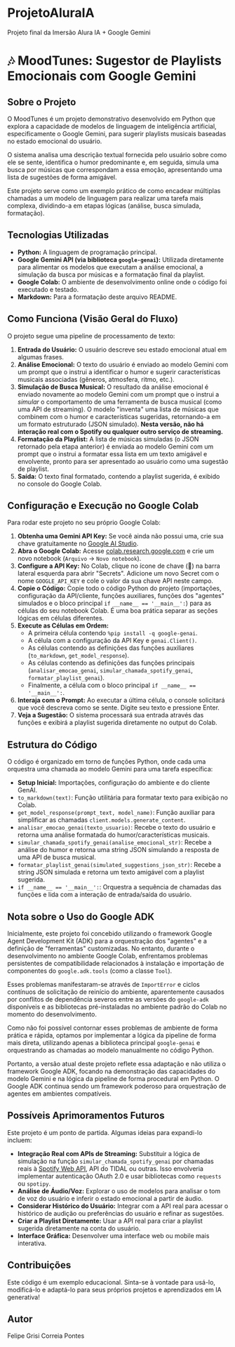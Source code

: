 # ProjetoAluraIA
Projeto final da Imersão Alura IA + Google Gemini


# 🎶 MoodTunes: Sugestor de Playlists Emocionais com Google Gemini

## Sobre o Projeto

O MoodTunes é um projeto demonstrativo desenvolvido em Python que explora a capacidade de modelos de linguagem de inteligência artificial, especificamente o Google Gemini, para sugerir playlists musicais baseadas no estado emocional do usuário.

O sistema analisa uma descrição textual fornecida pelo usuário sobre como ele se sente, identifica o humor predominante e, em seguida, simula uma busca por músicas que correspondam a essa emoção, apresentando uma lista de sugestões de forma amigável.

Este projeto serve como um exemplo prático de como encadear múltiplas chamadas a um modelo de linguagem para realizar uma tarefa mais complexa, dividindo-a em etapas lógicas (análise, busca simulada, formatação).

## Tecnologias Utilizadas

* **Python:** A linguagem de programação principal.
* **Google Gemini API (via biblioteca `google-genai`):** Utilizada diretamente para alimentar os modelos que executam a análise emocional, a simulação da busca por músicas e a formatação final da playlist.
* **Google Colab:** O ambiente de desenvolvimento online onde o código foi executado e testado.
* **Markdown:** Para a formatação deste arquivo README.

## Como Funciona (Visão Geral do Fluxo)

O projeto segue uma pipeline de processamento de texto:

1.  **Entrada do Usuário:** O usuário descreve seu estado emocional atual em algumas frases.
2.  **Análise Emocional:** O texto do usuário é enviado ao modelo Gemini com um prompt que o instrui a identificar o humor e sugerir características musicais associadas (gêneros, atmosfera, ritmo, etc.).
3.  **Simulação de Busca Musical:** O resultado da análise emocional é enviado novamente ao modelo Gemini com um prompt que o instrui a *simular* o comportamento de uma ferramenta de busca musical (como uma API de streaming). O modelo "inventa" uma lista de músicas que combinem com o humor e características sugeridas, retornando-a em um formato estruturado (JSON simulado). **Nesta versão, não há interação real com o Spotify ou qualquer outro serviço de streaming.**
4.  **Formatação da Playlist:** A lista de músicas simuladas (o JSON retornado pela etapa anterior) é enviada ao modelo Gemini com um prompt que o instrui a formatar essa lista em um texto amigável e envolvente, pronto para ser apresentado ao usuário como uma sugestão de playlist.
5.  **Saída:** O texto final formatado, contendo a playlist sugerida, é exibido no console do Google Colab.

## Configuração e Execução no Google Colab

Para rodar este projeto no seu próprio Google Colab:

1.  **Obtenha uma Gemini API Key:** Se você ainda não possui uma, crie sua chave gratuitamente no [Google AI Studio](https://aistudio.google.com/app/apikey).
2.  **Abra o Google Colab:** Acesse [colab.research.google.com](https://colab.research.google.com/) e crie um novo notebook (`Arquivo` -> `Novo notebook`).
3.  **Configure a API Key:** No Colab, clique no ícone de chave (🔑) na barra lateral esquerda para abrir "Secrets". Adicione um novo Secret com o nome `GOOGLE_API_KEY` e cole o valor da sua chave API neste campo.
4.  **Copie o Código:** Copie todo o código Python do projeto (importações, configuração da API/cliente, funções auxiliares, funções dos "agentes" simulados e o bloco principal `if __name__ == '__main__':`) para as células do seu notebook Colab. É uma boa prática separar as seções lógicas em células diferentes.
5.  **Execute as Células em Ordem:**
    * A primeira célula contendo `%pip install -q google-genai`.
    * A célula com a configuração da API Key e `genai.Client()`.
    * As células contendo as definições das funções auxiliares (`to_markdown`, `get_model_response`).
    * As células contendo as definições das funções principais (`analisar_emocao_genai`, `simular_chamada_spotify_genai`, `formatar_playlist_genai`).
    * Finalmente, a célula com o bloco principal `if __name__ == '__main__':`.
6.  **Interaja com o Prompt:** Ao executar a última célula, o console solicitará que você descreva como se sente. Digite seu texto e pressione Enter.
7.  **Veja a Sugestão:** O sistema processará sua entrada através das funções e exibirá a playlist sugerida diretamente no output do Colab.

## Estrutura do Código

O código é organizado em torno de funções Python, onde cada uma orquestra uma chamada ao modelo Gemini para uma tarefa específica:

* **Setup Inicial:** Importações, configuração do ambiente e do cliente GenAI.
* `to_markdown(text)`: Função utilitária para formatar texto para exibição no Colab.
* `get_model_response(prompt_text, model_name)`: Função auxiliar para simplificar as chamadas `client.models.generate_content`.
* `analisar_emocao_genai(texto_usuario)`: Recebe o texto do usuário e retorna uma análise formatada do humor/características musicais.
* `simular_chamada_spotify_genai(analise_emocional_str)`: Recebe a análise do humor e retorna uma string JSON simulando a resposta de uma API de busca musical.
* `formatar_playlist_genai(simulated_suggestions_json_str)`: Recebe a string JSON simulada e retorna um texto amigável com a playlist sugerida.
* `if __name__ == '__main__':`: Orquestra a sequência de chamadas das funções e lida com a interação de entrada/saída do usuário.

## Nota sobre o Uso do Google ADK

Inicialmente, este projeto foi concebido utilizando o framework Google Agent Development Kit (ADK) para a orquestração dos "agentes" e a definição de "ferramentas" customizadas. No entanto, durante o desenvolvimento no ambiente Google Colab, enfrentamos problemas persistentes de compatibilidade relacionados à instalação e importação de componentes do `google.adk.tools` (como a classe `Tool`).

Esses problemas manifestaram-se através de `ImportError` e ciclos contínuos de solicitação de reinício do ambiente, aparentemente causados por conflitos de dependência severos entre as versões do `google-adk` disponíveis e as bibliotecas pré-instaladas no ambiente padrão do Colab no momento do desenvolvimento.

Como não foi possível contornar esses problemas de ambiente de forma prática e rápida, optamos por implementar a lógica da pipeline de forma mais direta, utilizando apenas a biblioteca principal `google-genai` e orquestrando as chamadas ao modelo manualmente no código Python.

Portanto, a versão atual deste projeto reflete essa adaptação e não utiliza o framework Google ADK, focando na demonstração das capacidades do modelo Gemini e na lógica da pipeline de forma procedural em Python. O Google ADK continua sendo um framework poderoso para orquestração de agentes em ambientes compatíveis.

## Possíveis Aprimoramentos Futuros

Este projeto é um ponto de partida. Algumas ideias para expandi-lo incluem:

* **Integração Real com APIs de Streaming:** Substituir a lógica de simulação na função `simular_chamada_spotify_genai` por chamadas reais à [Spotify Web API](https://developer.spotify.com/documentation/web-api), API do TIDAL ou outras. Isso envolveria implementar autenticação OAuth 2.0 e usar bibliotecas como `requests` ou `spotipy`.
* **Análise de Áudio/Voz:** Explorar o uso de modelos para analisar o tom de voz do usuário e inferir o estado emocional a partir de áudio.
* **Considerar Histórico do Usuário:** Integrar com a API real para acessar o histórico de audição ou preferências do usuário e refinar as sugestões.
* **Criar a Playlist Diretamente:** Usar a API real para criar a playlist sugerida diretamente na conta do usuário.
* **Interface Gráfica:** Desenvolver uma interface web ou mobile mais interativa.

## Contribuições

Este código é um exemplo educacional. Sinta-se à vontade para usá-lo, modificá-lo e adaptá-lo para seus próprios projetos e aprendizados em IA generativa!


## Autor

Felipe Grisi Correia Pontes
